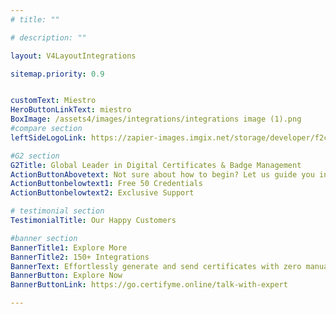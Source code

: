 ```yaml
---
# title: ""

# description: ""

layout: V4LayoutIntegrations

sitemap.priority: 0.9


customText: Miestro
HeroButtonLinkText: miestro
BoxImage: /assets4/images/integrations/integrations image (1).png
#compare section
leftSideLogoLink: https://zapier-images.imgix.net/storage/developer/f2cd69eebe53005394d48684d85393c0.png?auto=format&ixlib=react-9.8.0&fit=crop&q=50&w=60&h=60&dpr=1

#G2 section
G2Title: Global Leader in Digital Certificates & Badge Management
ActionButtonAbovetext: Not sure about how to begin? Let us guide you in the right direction!
ActionButtonbelowtext1: Free 50 Credentials
ActionButtonbelowtext2: Exclusive Support

# testimonial section
TestimonialTitle: Our Happy Customers   

#banner section
BannerTitle1: Explore More
BannerTitle2: 150+ Integrations
BannerText: Effortlessly generate and send certificates with zero manual intervention using the most advanced digital credential management software of 2023.
BannerButton: Explore Now
BannerButtonLink: https://go.certifyme.online/talk-with-expert

---
```


